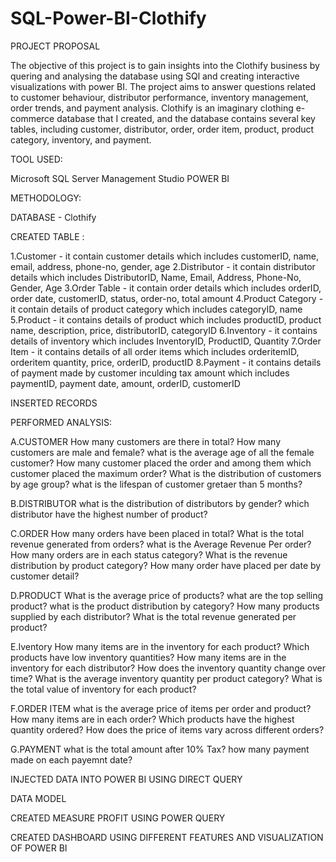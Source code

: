 # SQL-Power-BI-Clothify

PROJECT PROPOSAL

The objective of this project is to gain insights into the Clothify business by quering and analysing the database using SQl and creating interactive visualizations with power BI. The project aims to answer questions related to customer behaviour, distributor performance, inventory management, order trends, and payment analysis. 
Clothify is an imaginary clothing e-commerce database that I created, and the database contains several key tables, including customer, distributor, order, order item, product, product category, inventory, and payment. 

TOOL USED:

  Microsoft SQL Server Management Studio
  POWER BI

METHODOLOGY: 

DATABASE - Clothify

CREATED TABLE :

  1.Customer - it contain customer details which includes customerID, name, email, address, phone-no, gender, age
  2.Distributor - it contain distributor details which includes DistributorID, Name, Email, Address, Phone-No, Gender, Age
  3.Order Table - it contain order details which includes orderID, order date, customerID, status, order-no, total amount
  4.Product Category - it contain details of product category which includes categoryID, name
  5.Product - it contains details of product which includes productID, product name, description, price, distributorID, categoryID
  6.Inventory - it contains details of inventory which includes InventoryID, ProductID, Quantity
  7.Order Item - it contains details of all order items which includes orderitemID, orderitem quantity, price, orderID, productID
  8.Payment - it contains details of payment made by customer inculding tax amount which includes paymentID, payment date, amount, orderID, customerID

INSERTED RECORDS 

PERFORMED ANALYSIS:

A.CUSTOMER
       How many customers are there in total?
       How many customers are male and female?
       what is the average age of all the female customer?
       How many customer placed the order and among them which customer placed the maximum order?
       What is the distribution of customers by age group?
       what is the lifespan of customer gretaer than 5 months?
       
B.DISTRIBUTOR
       what is the distribution of distributors by gender?
       which distributor have the highest number of product?
       
C.ORDER
       How many orders have been placed in total?
       What is the total revenue generated from orders?
       what is the Average Revenue Per order?
       How many orders are in each status category?
       What is the revenue distribution by product category?
       How many order have placed per date by customer detail?
     
D.PRODUCT
      What is the average price of products?
      what are the top selling product?
      what is the product distribution by category?
      How many products supplied by each distributor?
      What is the total revenue generated per product?
     
E.Iventory
      How many items are in the inventory for each product?
      Which products have low inventory quantities?
      How many items are in the inventory for each distributor?
      How does the inventory quantity change over time?
      What is the average inventory quantity per product category?
      What is the total value of inventory for each product?
      
F.ORDER ITEM
      what is the average price of items per order and product?
      How many items are in each order?
      Which products have the highest quantity ordered?
      How does the price of items vary across different orders?
      
 G.PAYMENT
      what is the total amount after 10% Tax?
      how many payment made on each payemnt date?
      
INJECTED DATA INTO POWER BI USING DIRECT QUERY
 
DATA MODEL

CREATED MEASURE PROFIT USING POWER QUERY

CREATED DASHBOARD USING DIFFERENT FEATURES AND VISUALIZATION OF POWER BI
  

